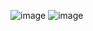 ![image](https://github.com/Rahul-chaurasiya/Leetcode-Practice-Problem/assets/77222540/fc2b8900-3954-4eaf-b305-8d058403f59b)
![image](https://github.com/Rahul-chaurasiya/Leetcode-Practice-Problem/assets/77222540/71da70d2-8ecd-4fd6-b434-c9acc669d7bd)
